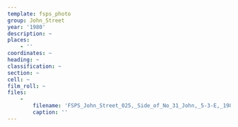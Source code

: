 ```yaml
---
template: fsps_photo
group: John_Street
year: '1980'
description: ~
places:
    - ''
coordinates: ~
heading: ~
classification: ~
section: ~
cell: ~
film_roll: ~
files:
    -
        filename: 'FSPS_John_Street_025,_Side_of_No_31_John,_5-3-E,_1980.png'
        caption: ''
---
```


